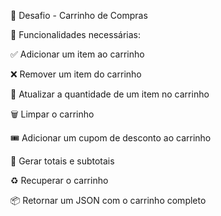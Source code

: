 🛒 Desafio - Carrinho de Compras

📌 Funcionalidades necessárias:

✅ Adicionar um item ao carrinho

❌ Remover um item do carrinho

🔄 Atualizar a quantidade de um item no carrinho

🗑 Limpar o carrinho

🎟 Adicionar um cupom de desconto ao carrinho

🧮 Gerar totais e subtotais

♻ Recuperar o carrinho

📦 Retornar um JSON com o carrinho completo
